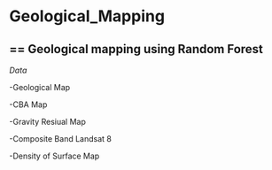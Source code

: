 # Geological_Mapping
==
Geological mapping using Random Forest
--
*Data*

-Geological Map

-CBA Map

-Gravity Resiual Map

-Composite Band Landsat 8

-Density of Surface Map

